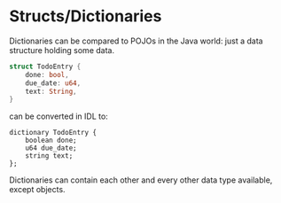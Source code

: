 # Structs/Dictionaries

Dictionaries can be compared to POJOs in the Java world: just a data structure holding some data.

```rust
struct TodoEntry {
    done: bool,
    due_date: u64,
    text: String,
}
```

can be converted in IDL to:

```idl
dictionary TodoEntry {
    boolean done;
    u64 due_date;
    string text;
};

```

Dictionaries can contain each other and every other data type available, except objects.
